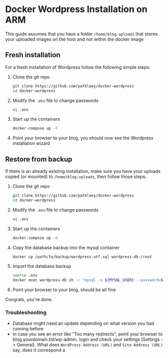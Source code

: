 # Docker Wordpress Installation on ARM

This guide assumes that you have a folder `/home/blog-uploads` that stores your uploaded images on the host and not 
within the docker image

## Fresh installation

For a fresh installation of Wordpress follow the following simple steps: 

1. Clone the git repo
    ```bash
    git clone https://github.com/patklaey/docker-wordpress
    cd docker-wordpress 
    ```
2. Modify the ```.env``` file to change passwords
    ```bash
    vi .env
    ```
3. Start up the containers
    ```bash
    docker-compose up -d
    ```
4. Point your browser to your blog, you should now see the Wordpress installation wizard

## Restore from backup

If there is an already existing installation, make sure you have your uploads copied (or mounted) to 
`/home/blog-uploads`, then follow those steps:

1. Clone the git repo
    ```bash
    git clone https://github.com/patklaey/docker-wordpress
    cd docker-wordpress 
    ```
2. Modify the ```.env``` file to change passwords
    ```bash
    vi .env
    ```
3. Start up the containers
    ```bash
    docker-compose up -d
    ```
4. Copy the database backup into the mysql container
    ```bash
    docker cp /path/to/backup/wordpress-utf.sql wordpress-db:/root
    ```
5. Import the database backup
    ```bash
    source .env
    docker exec wordpress-db sh -c "mysql -u ${MYSQL_USER} --password=${MYSQL_PASSWORD} ${MYSQL_DB_NAME} < /root/wordpress-utf.sql"  
    ```
6. Point your browser to your blog, should be all fine

Congrats, you're done.

### Troubleshooting
* Database might need an update depending on what version you had running before
* In case you see an error like "Too many redirects", point your browser to blog.yourdomain.tld/wp-admin, login and 
check your settings (Settings -> General). What does ```WordPress Address (URL)``` and ```Site Address (URL)``` say,
does it correspond a